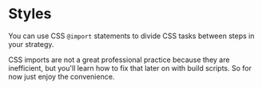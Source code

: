 # Styles

You can use CSS `@import` statements to divide CSS tasks between steps in your strategy.

CSS imports are not a great professional practice because they are inefficient, but you'll learn how to fix that later on with build scripts. So for now just enjoy the convenience.
